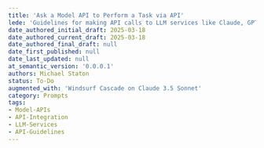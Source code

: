 ```yaml
---
title: 'Ask a Model API to Perform a Task via API'
lede: 'Guidelines for making API calls to LLM services like Claude, GPT-4, and Groq'
date_authored_initial_draft: 2025-03-18
date_authored_current_draft: 2025-03-18
date_authored_final_draft: null
date_first_published: null
date_last_updated: null
at_semantic_version: '0.0.0.1'
authors: Michael Staton
status: To-Do
augmented_with: 'Windsurf Cascade on Claude 3.5 Sonnet'
category: Prompts
tags:
- Model-APIs
- API-Integration
- LLM-Services
- API-Guidelines
---
```

